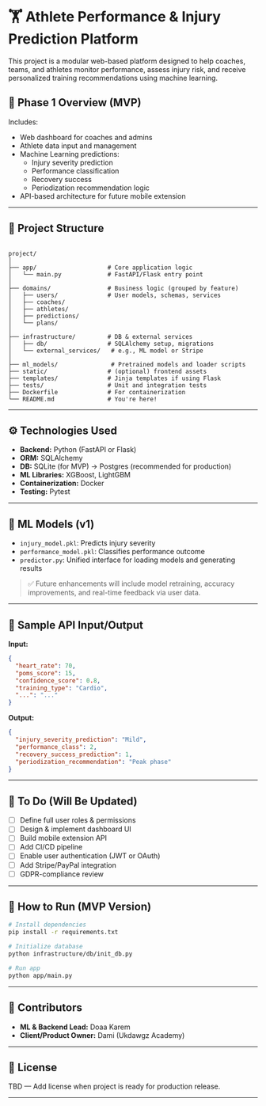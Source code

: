 
# 🏋️ Athlete Performance & Injury Prediction Platform

This project is a modular web-based platform designed to help coaches, teams, and athletes monitor performance, assess injury risk, and receive personalized training recommendations using machine learning.

## 🚀 Phase 1 Overview (MVP)

Includes:
- Web dashboard for coaches and admins
- Athlete data input and management
- Machine Learning predictions:
  - Injury severity prediction
  - Performance classification
  - Recovery success
  - Periodization recommendation logic
- API-based architecture for future mobile extension

---

## 📂 Project Structure

```

project/
│
├── app/                    # Core application logic
│   └── main.py             # FastAPI/Flask entry point
│
├── domains/                # Business logic (grouped by feature)
│   ├── users/              # User models, schemas, services
│   ├── coaches/
│   ├── athletes/
│   ├── predictions/
│   └── plans/
│
├── infrastructure/         # DB & external services
│   ├── db/                 # SQLAlchemy setup, migrations
│   └── external_services/   # e.g., ML model or Stripe
│
├── ml_models/               # Pretrained models and loader scripts
├── static/                 # (optional) frontend assets
├── templates/              # Jinja templates if using Flask
├── tests/                  # Unit and integration tests
├── Dockerfile              # For containerization
└── README.md               # You're here!

````

---

## ⚙️ Technologies Used

- **Backend:** Python (FastAPI or Flask)
- **ORM:** SQLAlchemy
- **DB:** SQLite (for MVP) → Postgres (recommended for production)
- **ML Libraries:** XGBoost, LightGBM
- **Containerization:** Docker
- **Testing:** Pytest

---

## 🧠 ML Models (v1)

- `injury_model.pkl`: Predicts injury severity
- `performance_model.pkl`: Classifies performance outcome
- `predictor.py`: Unified interface for loading models and generating results

> ✅ Future enhancements will include model retraining, accuracy improvements, and real-time feedback via user data.

---

## 🧪 Sample API Input/Output

**Input:**
```json
{
  "heart_rate": 70,
  "poms_score": 15,
  "confidence_score": 0.8,
  "training_type": "Cardio",
  "...": "..."
}
````

**Output:**

```json
{
  "injury_severity_prediction": "Mild",
  "performance_class": 2,
  "recovery_success_prediction": 1,
  "periodization_recommendation": "Peak phase"
}
```

---

## 📌 To Do (Will Be Updated)

* [ ] Define full user roles & permissions
* [ ] Design & implement dashboard UI
* [ ] Build mobile extension API
* [ ] Add CI/CD pipeline
* [ ] Enable user authentication (JWT or OAuth)
* [ ] Add Stripe/PayPal integration
* [ ] GDPR-compliance review

---

## 📎 How to Run (MVP Version)

```bash
# Install dependencies
pip install -r requirements.txt

# Initialize database
python infrastructure/db/init_db.py

# Run app
python app/main.py
```

---

## 🙋 Contributors

* **ML & Backend Lead:** Doaa Karem
* **Client/Product Owner:** Dami (Ukdawgz Academy)

---

## 📄 License

TBD — Add license when project is ready for production release.

---


